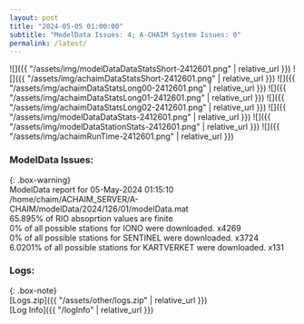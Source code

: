 ```yaml
---
layout: post
title: "2024-05-05 01:00:00"
subtitle: "ModelData Issues: 4; A-CHAIM System Issues: 0"
permalink: /latest/
---
```


![]({{ "/assets/img/modelDataDataStatsShort-2412601.png" | relative_url }})
![]({{ "/assets/img/achaimDataStatsShort-2412601.png" | relative_url }})
![]({{ "/assets/img/achaimDataStatsLong00-2412601.png" | relative_url }})
![]({{ "/assets/img/achaimDataStatsLong01-2412601.png" | relative_url }})
![]({{ "/assets/img/achaimDataStatsLong02-2412601.png" | relative_url }})
![]({{ "/assets/img/modelDataDataStats-2412601.png" | relative_url }})
![]({{ "/assets/img/modelDataStationStats-2412601.png" | relative_url }})
![]({{ "/assets/img/achaimRunTime-2412601.png" | relative_url }})


### ModelData Issues:  
  
{: .box-warning}  
 ModelData report for 05-May-2024 01:15:10   
 /home/chaim/ACHAIM_SERVER/A-CHAIM/modelData/2024/126/01/modelData.mat   
 65.895% of RIO absoprtion values are finite   
 0% of all possible stations for IONO were downloaded. x4269   
 0% of all possible stations for SENTINEL were downloaded. x3724   
 6.0201% of all possible stations for KARTVERKET were downloaded. x131   
  


### Logs:  
  
{: .box-note}  
[Logs.zip]({{ "/assets/other/logs.zip" | relative_url }})  
[Log Info]({{ "/logInfo" | relative_url }})  
